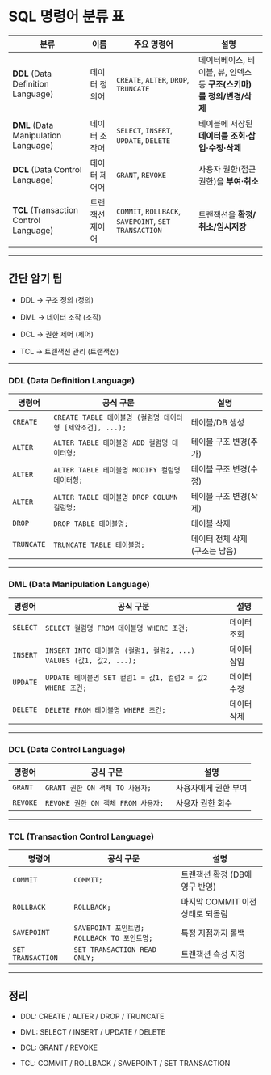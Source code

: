 # SQL 명령어 분류 표

| 분류                                     | 이름       | 주요 명령어                                               | 설명                                          |
| -------------------------------------- | -----------  | ---------------------------------------------------- | ------------------------------------------- |
| **DDL** (Data Definition Language)     | 데이터 정의어  | `CREATE`, `ALTER`, `DROP`, `TRUNCATE`                | 데이터베이스, 테이블, 뷰, 인덱스 등 **구조(스키마)를 정의/변경/삭제** |
| **DML** (Data Manipulation Language)   | 데이터 조작어  | `SELECT`, `INSERT`, `UPDATE`, `DELETE`               | 테이블에 저장된 **데이터를 조회·삽입·수정·삭제**               |
| **DCL** (Data Control Language)        | 데이터 제어어  | `GRANT`, `REVOKE`                                    | 사용자 권한(접근권한)을 **부여·취소**                     |
| **TCL** (Transaction Control Language) | 트랜잭션 제어어 | `COMMIT`, `ROLLBACK`, `SAVEPOINT`, `SET TRANSACTION` | 트랜잭션을 **확정/취소/임시저장**                        |

--- 

## 간단 암기 팁

- DDL → 구조 정의 (정의)

- DML → 데이터 조작 (조작)

- DCL → 권한 제어 (제어)

- TCL → 트랜잭션 관리 (트랜잭션)

---

### DDL (Data Definition Language)

| 명령어        | 공식 구문                                                                                                     | 설명                 |
| ---------- | --------------------------------------------------------------------------------------------------------- | ------------------ |
| `CREATE`   | `CREATE TABLE 테이블명 (컬럼명 데이터형 [제약조건], ...); `                                                          | 테이블/DB 생성          |
|  `ALTER`   | `ALTER TABLE 테이블명 ADD 컬럼명 데이터형;`                                                                          |     테이블 구조 변경(추가) |
|  `ALTER`   |   `ALTER TABLE 테이블명 MODIFY 컬럼명 데이터형;`                                                                     |     테이블 구조 변경(수정) |
|  `ALTER`   |   `ALTER TABLE 테이블명 DROP COLUMN 컬럼명;`                                                                        |     테이블 구조 변경(삭제) |
| `DROP`     | `DROP TABLE 테이블명; `                                                                                   | 테이블 삭제             |
| `TRUNCATE` | `TRUNCATE TABLE 테이블명; `                                                                               | 데이터 전체 삭제 (구조는 남음) |

---

### DML (Data Manipulation Language)

| 명령어      | 공식 구문                                                         | 설명     |
| -------- | ------------------------------------------------------------- | ------ |
| `SELECT` | `SELECT 컬럼명 FROM 테이블명 WHERE 조건; `                         | 데이터 조회 |
| `INSERT` | `INSERT INTO 테이블명 (컬럼1, 컬럼2, ...) VALUES (값1, 값2, ...); ` | 데이터 삽입 |
| `UPDATE` | `UPDATE 테이블명 SET 컬럼1 = 값1, 컬럼2 = 값2 WHERE 조건; `           | 데이터 수정 |
| `DELETE` | `DELETE FROM 테이블명 WHERE 조건; `                             | 데이터 삭제 |

---

### DCL (Data Control Language)

| 명령어      | 공식 구문                            | 설명          |
| -------- | -------------------------------- | ----------- |
| `GRANT`  | `GRANT 권한 ON 객체 TO 사용자; `    | 사용자에게 권한 부여 |
| `REVOKE` | `REVOKE 권한 ON 객체 FROM 사용자; ` | 사용자 권한 회수   |

---

### TCL (Transaction Control Language)

| 명령어               | 공식 구문                                    | 설명                    |
| ----------------- | ---------------------------------------- | --------------------- |
| `COMMIT`          | `COMMIT; `                           | 트랜잭션 확정 (DB에 영구 반영)   |
| `ROLLBACK`        | `ROLLBACK; `                         | 마지막 COMMIT 이전 상태로 되돌림 |
| `SAVEPOINT`       | `SAVEPOINT 포인트명; ROLLBACK TO 포인트명; ` | 특정 지점까지 롤백            |
| `SET TRANSACTION` | `SET TRANSACTION READ ONLY; `        | 트랜잭션 속성 지정            |

---

## 정리

- DDL: CREATE / ALTER / DROP / TRUNCATE

- DML: SELECT / INSERT / UPDATE / DELETE

- DCL: GRANT / REVOKE

- TCL: COMMIT / ROLLBACK / SAVEPOINT / SET TRANSACTION


